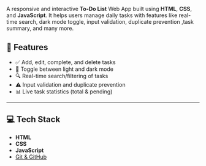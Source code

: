 
A responsive and interactive **To-Do List** Web App built using **HTML**, **CSS**, and **JavaScript**. It helps users manage daily tasks with features like real-time search, dark mode toggle, input validation, duplicate prevention ,task summary, and many more.

## 🚀 Features

- ✅ Add, edit, complete, and delete tasks  
- 🌙 Toggle between light and dark mode  
- 🔍 Real-time search/filtering of tasks  
- ⚠️ Input validation and duplicate prevention  
- 📊 Live task statistics (total & pending)
  
---

## 💻 Tech Stack

- **HTML**
- **CSS**
- **JavaScript**
- [Git & GitHub](https://github.com/Shreyamtl/To-doList.git)
